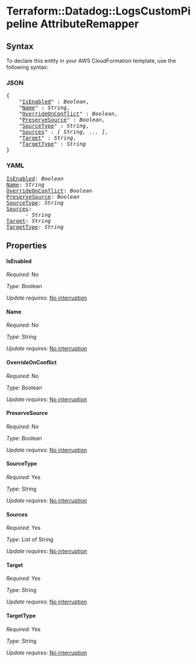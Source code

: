 # Terraform::Datadog::LogsCustomPipeline AttributeRemapper

## Syntax

To declare this entity in your AWS CloudFormation template, use the following syntax:

### JSON

<pre>
{
    "<a href="#isenabled" title="IsEnabled">IsEnabled</a>" : <i>Boolean</i>,
    "<a href="#name" title="Name">Name</a>" : <i>String</i>,
    "<a href="#overrideonconflict" title="OverrideOnConflict">OverrideOnConflict</a>" : <i>Boolean</i>,
    "<a href="#preservesource" title="PreserveSource">PreserveSource</a>" : <i>Boolean</i>,
    "<a href="#sourcetype" title="SourceType">SourceType</a>" : <i>String</i>,
    "<a href="#sources" title="Sources">Sources</a>" : <i>[ String, ... ]</i>,
    "<a href="#target" title="Target">Target</a>" : <i>String</i>,
    "<a href="#targettype" title="TargetType">TargetType</a>" : <i>String</i>
}
</pre>

### YAML

<pre>
<a href="#isenabled" title="IsEnabled">IsEnabled</a>: <i>Boolean</i>
<a href="#name" title="Name">Name</a>: <i>String</i>
<a href="#overrideonconflict" title="OverrideOnConflict">OverrideOnConflict</a>: <i>Boolean</i>
<a href="#preservesource" title="PreserveSource">PreserveSource</a>: <i>Boolean</i>
<a href="#sourcetype" title="SourceType">SourceType</a>: <i>String</i>
<a href="#sources" title="Sources">Sources</a>: <i>
      - String</i>
<a href="#target" title="Target">Target</a>: <i>String</i>
<a href="#targettype" title="TargetType">TargetType</a>: <i>String</i>
</pre>

## Properties

#### IsEnabled

_Required_: No

_Type_: Boolean

_Update requires_: [No interruption](https://docs.aws.amazon.com/AWSCloudFormation/latest/UserGuide/using-cfn-updating-stacks-update-behaviors.html#update-no-interrupt)

#### Name

_Required_: No

_Type_: String

_Update requires_: [No interruption](https://docs.aws.amazon.com/AWSCloudFormation/latest/UserGuide/using-cfn-updating-stacks-update-behaviors.html#update-no-interrupt)

#### OverrideOnConflict

_Required_: No

_Type_: Boolean

_Update requires_: [No interruption](https://docs.aws.amazon.com/AWSCloudFormation/latest/UserGuide/using-cfn-updating-stacks-update-behaviors.html#update-no-interrupt)

#### PreserveSource

_Required_: No

_Type_: Boolean

_Update requires_: [No interruption](https://docs.aws.amazon.com/AWSCloudFormation/latest/UserGuide/using-cfn-updating-stacks-update-behaviors.html#update-no-interrupt)

#### SourceType

_Required_: Yes

_Type_: String

_Update requires_: [No interruption](https://docs.aws.amazon.com/AWSCloudFormation/latest/UserGuide/using-cfn-updating-stacks-update-behaviors.html#update-no-interrupt)

#### Sources

_Required_: Yes

_Type_: List of String

_Update requires_: [No interruption](https://docs.aws.amazon.com/AWSCloudFormation/latest/UserGuide/using-cfn-updating-stacks-update-behaviors.html#update-no-interrupt)

#### Target

_Required_: Yes

_Type_: String

_Update requires_: [No interruption](https://docs.aws.amazon.com/AWSCloudFormation/latest/UserGuide/using-cfn-updating-stacks-update-behaviors.html#update-no-interrupt)

#### TargetType

_Required_: Yes

_Type_: String

_Update requires_: [No interruption](https://docs.aws.amazon.com/AWSCloudFormation/latest/UserGuide/using-cfn-updating-stacks-update-behaviors.html#update-no-interrupt)

